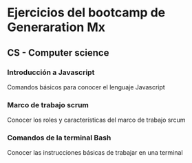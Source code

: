 # Ejercicios del bootcamp de Generaration Mx 

## CS - Computer science

### Introducción a Javascript
Comandos básicos para conocer el lenguaje Javascript
### Marco de trabajo scrum
Conocer los roles y características del marco de trabajo srcum
### Comandos de la terminal Bash
Conocer las instrucciones básicas de trabajar en una terminal
